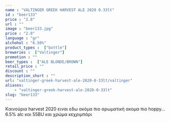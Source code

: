 ```yaml
---
name : "VALTINGER GREEK HARVEST ALE 2020 0.33lt"
id : "beer133"
price : "2.8"
url : ""
image : "beer133.jpg"
price : "2.8"
language : "gr"
alchohol : "6.50%"
product_types :  ["bottle"]
breweries :  ["Valtinger"]
promotion : ""
beer_types :  ["ALE BLONDE/BROWN"]
retail_price : ""
discount : ""
description_short : ""
url: "valtinger-greek-harvest-ale-2020-0-33lt/valtinger"
aliases: 
    - "valtinger-greek-harvest-ale-2020-0-33lt"
slug: "beer133"
---
```


Kαινούρια harvest 2020 ειναι εδω ακόμα πιο αρωματική ακομα πιο hoppy... 6.5% alc και 55BU και χρώμα κεχριμπάρι